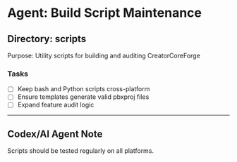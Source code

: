 # Agent: Build Script Maintenance

## Directory: scripts
Purpose: Utility scripts for building and auditing CreatorCoreForge

### Tasks
- [ ] Keep bash and Python scripts cross-platform
- [ ] Ensure templates generate valid pbxproj files
- [ ] Expand feature audit logic

---

## Codex/AI Agent Note
Scripts should be tested regularly on all platforms.

